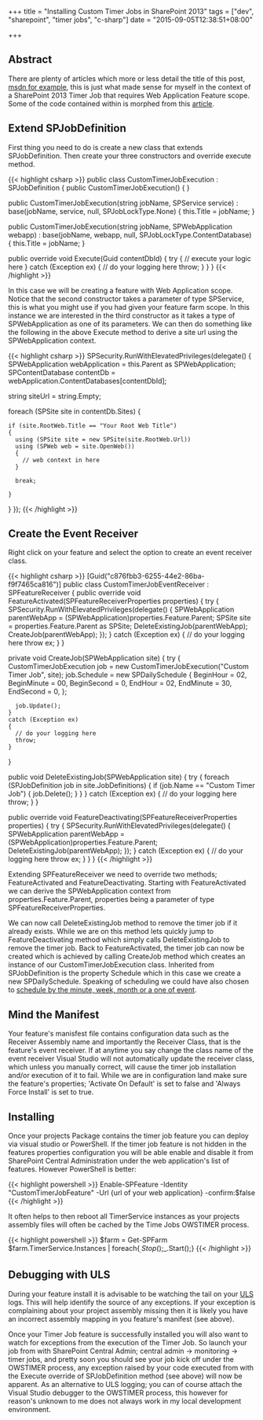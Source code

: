 +++
title = "Installing Custom Timer Jobs in SharePoint 2013"
tags = ["dev", "sharepoint", "timer jobs", "c-sharp"]
date = "2015-09-05T12:38:51+08:00"

+++

Abstract
--------
There are plenty of articles which more or less detail the title of this post, [msdn for example](https://msdn.microsoft.com/en-us/library/office/hh528519(v=office.14).aspx), this is just what made sense for myself in the context of a SharePoint 2013 Timer Job that requires Web Application Feature scope. Some of the code contained within is morphed from this [article](http://www.codeproject.com/Tips/634208/Create-and-Deploy-Custom-Timer-Job-Definition-in-S).

Extend SPJobDefinition
----------------------
First thing you need to do is create a new class that extends SPJobDefinition.
Then create your three constructors and override execute method.

{{< highlight csharp >}}
public class CustomTimerJobExecution : SPJobDefinition
{
  public CustomTimerJobExecution() { }

  public CustomTimerJobExecution(string jobName, SPService service)
  : base(jobName, service, null, SPJobLockType.None)
  {
    this.Title = jobName;
  }

  public CustomTimerJobExecution(string jobName, SPWebApplication webapp)
  : base(jobName, webapp, null, SPJobLockType.ContentDatabase)
  {
    this.Title = jobName;
  }

  public override void Execute(Guid contentDbId)
  {
    try
    {
      // execute your logic here
    }
    catch (Exception ex)
    {
      // do your logging here
      throw;
    }
  }
}
{{< /highlight >}}

In this case we will be creating a feature with Web Application scope. Notice that the second constructor takes a parameter of type SPService, this is what you might use if you had given your feature farm scope. In this instance we are interested in the third constructor as it takes a type of SPWebApplication as one of its parameters. We can then do something like the following in the above Execute method to derive a site url using the SPWebApplication context.

{{< highlight csharp >}}
SPSecurity.RunWithElevatedPrivileges(delegate()
{
  SPWebApplication webApplication = this.Parent as SPWebApplication;  
  SPContentDatabase contentDb = webApplication.ContentDatabases[contentDbId];

  string siteUrl = string.Empty;

  foreach (SPSite site in contentDb.Sites)
  {

    if (site.RootWeb.Title == "Your Root Web Title")
    {
      using (SPSite site = new SPSite(site.RootWeb.Url))
      using (SPWeb web = site.OpenWeb())
      {
        // web context in here
      }

      break;

    }
  }
});
{{< /highlight >}}

Create the Event Receiver
-------------------------
Right click on your feature and select the option to create an event receiver class.

{{< highlight csharp >}}
[Guid("c876fbb3-6255-44e2-86ba-f9f7465ca816")]
public class CustomTimerJobEventReceiver : SPFeatureReceiver
{
  public override void FeatureActivated(SPFeatureReceiverProperties properties)
  {
    try
    {
      SPSecurity.RunWithElevatedPrivileges(delegate()
      {
          SPWebApplication parentWebApp = (SPWebApplication)properties.Feature.Parent;
          SPSite site = properties.Feature.Parent as SPSite;
          DeleteExistingJob(parentWebApp);
          CreateJob(parentWebApp);
      });
    }
    catch (Exception ex)
    {
      // do your logging here
      throw ex;
    }
  }

  private void CreateJob(SPWebApplication site)
  {
    try
    {
      CustomTimerJobExecution job = new CustomTimerJobExecution("Custom Timer Job", site);
      job.Schedule = new SPDailySchedule
      {
        BeginHour = 02,
        BeginMinute = 00,
        BeginSecond = 0,
        EndHour = 02,
        EndMinute = 30,
        EndSecond = 0,
      };

      job.Update();
    }
    catch (Exception ex)
    {
      // do your logging here
      throw;
    }
  }

  public void DeleteExistingJob(SPWebApplication site)
  {
    try
    {
      foreach (SPJobDefinition job in site.JobDefinitions)
      {
        if (job.Name == "Custom Timer Job")
        {
          job.Delete();
        }
      }
    }
    catch (Exception ex)
    {
      // do your logging here
      throw;
    }
  }

  public override void FeatureDeactivating(SPFeatureReceiverProperties properties)
  {
    try
    {
      SPSecurity.RunWithElevatedPrivileges(delegate()
      {
        SPWebApplication parentWebApp = (SPWebApplication)properties.Feature.Parent;
        DeleteExistingJob(parentWebApp);
        });
      }
      catch (Exception ex)
      {
        // do your logging here
        throw ex;
      }
    }
  }
{{< /highlight >}}

Extending SPFeatureReceiver we need to override two methods; FeatureActivated and FeatureDeactivating. Starting with FeatureActivated we can derive the SPWebApplication context from properties.Feature.Parent, properties being a parameter of type SPFeatureReceiverProperties.

We can now call DeleteExistingJob method to remove the timer job if it already exists. While we are on this method lets quickly jump to FeatureDeactivating method which simply calls DeleteExistingJob to remove the timer job. Back to FeatureActivated, the timer job can now be created which is achieved by calling CreateJob method which creates an instance of our CustomTimerJobExecution class. Inherited from SPJobDefinition is the property Schedule which in this case we create a new SPDailySchedule. Speaking of scheduling we could have also chosen to [schedule by the minute, week, month or a one of event](https://msdn.microsoft.com/en-us/library/office/microsoft.sharepoint.spschedule(v=office.15).aspx).

Mind the Manifest
-----------------
Your feature's manisfest file contains configuration data such as the Receiver Assembly name and importantly the Receiver Class, that is the feature's event receiver. If at anytime you say change the class name of the event receiver Visual Studio will not automatically update the receiver class, which unless you manually correct, will cause the timer job installation and/or execution of it to fail.
While we are in configuration land make sure the feature's properties; 'Activate On Default' is set to false and 'Always Force Install' is set to true.

Installing
----------
Once your projects Package contains the timer job feature you can deploy via visual studio or PowerShell. If the timer job feature is not hidden in the features properties configuration you will be able enable and disable it from SharePoint Central Administration under the web application's list of features. However PowerShell is better:

{{< highlight powershell >}}
Enable-SPFeature -Identity "CustomTimerJobFeature" -Url {url of your web application} -confirm:$false
{{< /highlight >}}

It often helps to then reboot all TimerService instances as your projects assembly files will often be cached by the Time Jobs OWSTIMER process.

{{< highlight powershell >}}
$farm = Get-SPFarm
$farm.TimerService.Instances | foreach{$_.Stop();$_.Start();}
{{< /highlight >}}

Debugging with ULS
------------------
During your feature install it is advisable to be watching the tail on your  [ULS](https://msdn.microsoft.com/en-us/library/office/ff512738(v=office.14).aspx) logs. This will help identify the source of any exceptions. If your exception is complaining about your project assembly missing then it is likely you have an incorrect assembly mapping in you feature's manifest (see above).

Once your Timer Job feature is successfully installed you will also want to watch for exceptions from the execution of the Timer Job. So launch your job from with SharePoint Central Admin; central admin -> monitoring -> timer jobs, and pretty soon you should see your job kick off under the OWSTIMER process, any exception raised by your code executed from with the Execute override of SPJobDefinition method (see above) will now be apparent. As an alternative to ULS logging; you can of course attach the Visual Studio debugger to the OWSTIMER process, this however for reason's unknown to me does not always work in my local development environment.